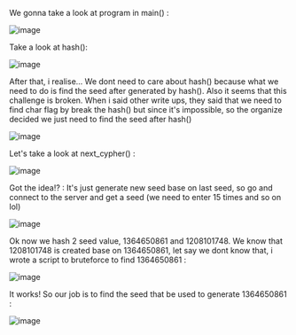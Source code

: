 We gonna take a look at program in main() :

![image](https://github.com/kuqadk3/CTF-and-Learning/blob/master/CSAW%20365/Crypto/Katy/main.PNG)

Take a look at hash():

![image](https://github.com/kuqadk3/CTF-and-Learning/blob/master/CSAW%20365/Crypto/Katy/v8is0.png)

After that, i realise... We dont need to care about hash() because what we need to do is find the seed after generated by hash(). Also it seems that this challenge is broken. When i said other write ups, they said that we need to find char flag by break the hash() but since it's impossible, so the organize decided we just need to find the seed after hash()

![image](https://github.com/kuqadk3/CTF-and-Learning/blob/master/CSAW%20365/Crypto/Katy/care.png)

Let's take a look at next_cypher() :

![image](https://github.com/kuqadk3/CTF-and-Learning/blob/master/CSAW%20365/Crypto/Katy/new_seed.PNG)

Got the idea!? : It's just generate new seed base on last seed, so go and connect to the server and get a seed (we need to enter 15 times and so on lol)

![image](https://github.com/kuqadk3/CTF-and-Learning/blob/master/CSAW%20365/Crypto/Katy/nc_seed.PNG)

Ok now we hash 2 seed value, 1364650861 and 1208101748. We know that 1208101748 is created base on 1364650861, let say we dont know that, i wrote a script to bruteforce to find 1364650861 :

![image](https://github.com/kuqadk3/CTF-and-Learning/blob/master/CSAW%20365/Crypto/Katy/bruteforce_test.PNG)

It works! So our job is to find the seed that be used to generate 1364650861 :

![image](https://github.com/kuqadk3/CTF-and-Learning/blob/master/CSAW%20365/Crypto/Katy/flag.PNG)



